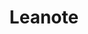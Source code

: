 ---
codehost: https://github.com/https://github.com/leanote/leanote
logohandle: leanote
sort: leanote
title: Leanote
twitter: https://x.com/leanotecom
website: http://leanote.org/
---
